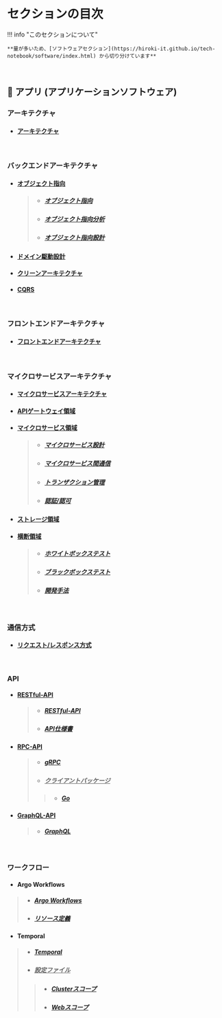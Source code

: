 # セクションの目次

!!! info "このセクションについて"

    **量が多いため、[ソフトウェアセクション](https://hiroki-it.github.io/tech-notebook/software/index.html) から切り分けています**

<br>

## 🚀 アプリ (アプリケーションソフトウェア) 

### アーキテクチャ

* #### [アーキテクチャ](https://hiroki-it.github.io/tech-notebook/software/software_application_architecture.html)

<br>

### バックエンドアーキテクチャ

* #### <u>オブジェクト指向</u>
  > * ##### [︎オブジェクト指向](https://hiroki-it.github.io/tech-notebook/software/software_application_architecture_backend_object_orientation.html)
  > * ##### [︎オブジェクト指向分析](https://hiroki-it.github.io/tech-notebook/software/software_application_architecture_backend_object_orientation_analysis.html)
  > * ##### [︎オブジェクト指向設計](https://hiroki-it.github.io/tech-notebook/software/software_application_architecture_backend_object_orientation_design.html)

* #### [︎ドメイン駆動設計](https://hiroki-it.github.io/tech-notebook/software/software_application_architecture_backend_domain_driven_design.html)

* #### [︎クリーンアーキテクチャ](https://hiroki-it.github.io/tech-notebook/software/software_application_architecture_backend_domain_driven_design_clean_architecture.html)

* #### [︎CQRS](https://hiroki-it.github.io/tech-notebook/software/software_application_architecture_backend_cqrs.html)

<br>

### フロントエンドアーキテクチャ

* #### [︎フロントエンドアーキテクチャ](https://hiroki-it.github.io/tech-notebook/software/software_application_architecture_frontend.html)

<br>

### マイクロサービスアーキテクチャ

* #### [︎マイクロサービスアーキテクチャ](https://hiroki-it.github.io/tech-notebook/software/software_application_architecture_microservices.html)

* #### [APIゲートウェイ領域](https://hiroki-it.github.io/tech-notebook/software/software_application_architecture_microservices_api_gateway.html)

* #### <u>マイクロサービス領域</u>
  > * ##### [マイクロサービス設計](https://hiroki-it.github.io/tech-notebook/software/software_application_architecture_microservices_services_design.html)
  > * ##### [マイクロサービス間通信](https://hiroki-it.github.io/tech-notebook/software/software_application_architecture_microservices_services_connection.html)
  > * ##### [トランザクション管理](https://hiroki-it.github.io/tech-notebook/software/software_application_architecture_microservices_services_transaction.html)
  > * ##### [認証/認可](https://hiroki-it.github.io/tech-notebook/software/software_application_architecture_microservices_services_auth.html)

* #### [ストレージ領域](https://hiroki-it.github.io/tech-notebook/software/software_application_architecture_microservices_storage.html)

* #### <u>横断領域</u>
  > * ##### [ホワイトボックステスト](https://hiroki-it.github.io/tech-notebook/software/software_application_architecture_microservices_test_whitebox.html)
  > * ##### [ブラックボックステスト](https://hiroki-it.github.io/tech-notebook/software/software_application_architecture_microservices_test_blackbox.html)
  > * ##### [開発手法](https://hiroki-it.github.io/tech-notebook/software/software_application_architecture_microservices_development.html)

<br>

### 通信方式

* #### [リクエスト/レスポンス方式](https://hiroki-it.github.io/tech-notebook/software/software_application_communication_style_request_response.html)

<br>

### API

* #### <u>RESTful-API</u>
  > * ##### [︎RESTful-API](https://hiroki-it.github.io/tech-notebook/software/software_application_api_restful.html)
  > * ##### [︎API仕様書](https://hiroki-it.github.io/tech-notebook/software/software_application_api_restful_api_specification.html)

* #### <u>RPC-API</u>
  > * ##### [︎gRPC](https://hiroki-it.github.io/tech-notebook/software/software_application_api_rpc_api_grpc.html)
  > * ##### <u>クライアントパッケージ</u>
  > > * ##### [Go](https://hiroki-it.github.io/tech-notebook/software/software_application_api_rpc_api_grpc_client_package_go.html)

* #### <u>GraphQL-API</u>
  > * ##### [GraphQL](https://hiroki-it.github.io/tech-notebook/software/software_application_api_graphql_api_graphql.html)

<br>

### ワークフロー

* #### Argo Workflows
 > * ##### [Argo Workflows](https://hiroki-it.github.io/tech-notebook/software/software_application_workflow_argoworkflow.html)
 > * ##### [︎リソース定義](https://hiroki-it.github.io/tech-notebook/software/software_application_workflow_argoworkflow_resource_definition.html)

* #### Temporal
 > * ##### [Temporal](https://hiroki-it.github.io/tech-notebook/software/software_application_workflow_temporal.html)
 > * ##### <u>設定ファイル</u>
 > > * ##### [Clusterスコープ](https://hiroki-it.github.io/tech-notebook/software/software_application_workflow_temporal_conf_cluster.html)
 > > * ##### [Webスコープ](https://hiroki-it.github.io/tech-notebook/software/software_application_workflow_temporal_conf_web.html)
